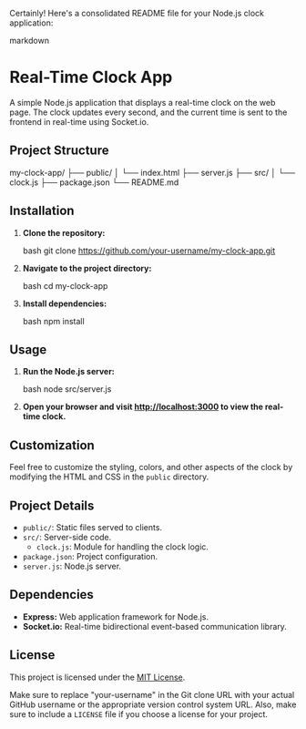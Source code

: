 Certainly! Here's a consolidated README file for your Node.js clock application:

markdown
# Real-Time Clock App

A simple Node.js application that displays a real-time clock on the web page. The clock updates every second, and the current time is sent to the frontend in real-time using Socket.io.

## Project Structure


my-clock-app/
├── public/
│   └── index.html
├── server.js
├── src/
│   └── clock.js
├── package.json
└── README.md



## Installation

1. **Clone the repository:**

   bash
   git clone https://github.com/your-username/my-clock-app.git
   

2. **Navigate to the project directory:**

   bash
   cd my-clock-app
   

3. **Install dependencies:**

   bash
   npm install
   

## Usage

1. **Run the Node.js server:**

   bash
   node src/server.js
   

2. **Open your browser and visit [http://localhost:3000](http://localhost:3000) to view the real-time clock.**

## Customization

Feel free to customize the styling, colors, and other aspects of the clock by modifying the HTML and CSS in the `public` directory.

## Project Details

- `public/`: Static files served to clients.
- `src/`: Server-side code.
    - `clock.js`: Module for handling the clock logic.
- `package.json`: Project configuration.
- `server.js`: Node.js server.

## Dependencies

- **Express:** Web application framework for Node.js.
- **Socket.io:** Real-time bidirectional event-based communication library.

## License

This project is licensed under the [MIT License](LICENSE).


Make sure to replace "your-username" in the Git clone URL with your actual GitHub username or the appropriate version control system URL. Also, make sure to include a `LICENSE` file if you choose a license for your project.